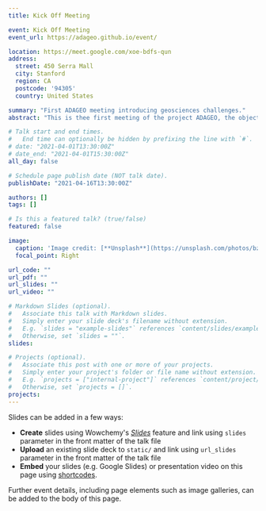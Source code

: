 ```yaml
---
title: Kick Off Meeting

event: Kick Off Meeting
event_url: https://adageo.github.io/event/

location: https://meet.google.com/xoe-bdfs-qun
address: 
  street: 450 Serra Mall
  city: Stanford
  region: CA
  postcode: '94305'
  country: United States

summary: "First ADAGEO meeting introducing geosciences challenges."
abstract: "This is thee first meeting of the project ADAGEO, the objective is to introduce the project and start identifying the key scientific challenges regarding intelligent GeoSciences"

# Talk start and end times.
#   End time can optionally be hidden by prefixing the line with `#`.
# date: "2021-04-01T13:30:00Z"
# date_end: "2021-04-01T15:30:00Z"
all_day: false

# Schedule page publish date (NOT talk date).
publishDate: "2021-04-16T13:30:00Z"

authors: []
tags: []

# Is this a featured talk? (true/false)
featured: false

image:
  caption: 'Image credit: [**Unsplash**](https://unsplash.com/photos/bzdhc5b3Bxs)'
  focal_point: Right

url_code: ""
url_pdf: ""
url_slides: ""
url_video: ""

# Markdown Slides (optional).
#   Associate this talk with Markdown slides.
#   Simply enter your slide deck's filename without extension.
#   E.g. `slides = "example-slides"` references `content/slides/example-slides.md`.
#   Otherwise, set `slides = ""`.
slides:

# Projects (optional).
#   Associate this post with one or more of your projects.
#   Simply enter your project's folder or file name without extension.
#   E.g. `projects = ["internal-project"]` references `content/project/deep-learning/index.md`.
#   Otherwise, set `projects = []`.
projects:
---
```


Slides can be added in a few ways:

- **Create** slides using Wowchemy's [*Slides*](https://wowchemy.com/docs/managing-content/#create-slides) feature and link using `slides` parameter in the front matter of the talk file
- **Upload** an existing slide deck to `static/` and link using `url_slides` parameter in the front matter of the talk file
- **Embed** your slides (e.g. Google Slides) or presentation video on this page using [shortcodes](https://wowchemy.com/docs/writing-markdown-latex/).

Further event details, including page elements such as image galleries, can be added to the body of this page.
